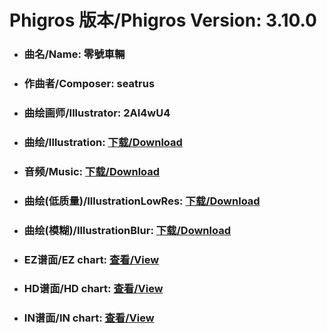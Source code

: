 
# Phigros 版本/Phigros Version:  3.10.0

- ### __曲名/Name:  零號車輛__

- ### __作曲者/Composer:  seatrus__

- ### __曲绘画师/Illustrator:  2AI4wU4__

- ### __曲绘/Illustration:  [下载/Download](https://github.com/Po6647A/WebAssests/releases/download/3.10.0/893.png)__

- ### __音频/Music:  [下载/Download](https://github.com/Po6647A/WebAssests/releases/download/3.10.0/1808.ogg)__

- ### __曲绘(低质量)/IllustrationLowRes:  [下载/Download](https://github.com/Po6647A/WebAssests/releases/download/3.10.0/1385.png)__

- ### __曲绘(模糊)/IllustrationBlur:  [下载/Download](https://github.com/Po6647A/WebAssests/releases/download/3.10.0/0)__


- ### __EZ谱面/EZ chart:  [查看/View](./EZ.json/index.html)__

- ### __HD谱面/HD chart:  [查看/View](./HD.json/index.html)__

- ### __IN谱面/IN chart:  [查看/View](./IN.json/index.html)__
